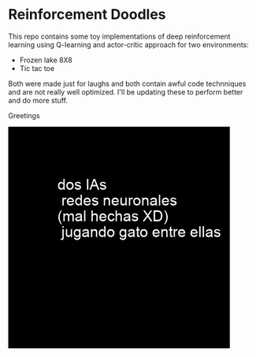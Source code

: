 # Reinforcement Doodles
This repo contains some toy implementations of deep reinforcement learning using Q-learning and actor-critic approach for two environments:
 
 - Frozen lake 8X8
 - Tic tac toe
 
Both were made just for laughs and both contain awful code technniques and are not really well optimized.
I'll be updating these to perform better and do more stuff.

Greetings

![alt text](https://github.com/4evernoob/reinforcementdoodles/blob/master/games.gif "Logo Title Text 1")
